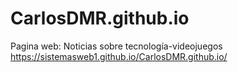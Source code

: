 # CarlosDMR.github.io
Pagina web: Noticias sobre tecnología-videojuegos
https://sistemasweb1.github.io/CarlosDMR.github.io/
